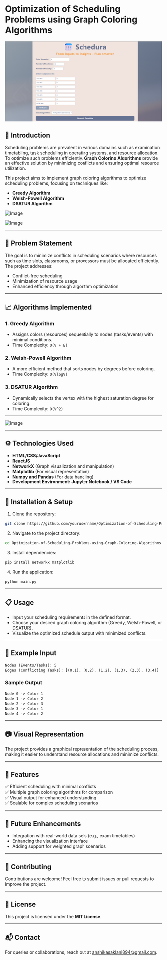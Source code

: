# Optimization of Scheduling Problems using Graph Coloring Algorithms

![Image](src/components/Image6.png)

## 📌 Introduction
Scheduling problems are prevalent in various domains such as examination timetabling, task scheduling in operating systems, and resource allocation. To optimize such problems efficiently, **Graph Coloring Algorithms** provide an effective solution by minimizing conflicts and ensuring optimal resource utilization.

This project aims to implement graph coloring algorithms to optimize scheduling problems, focusing on techniques like:
- **Greedy Algorithm**
- **Welsh-Powell Algorithm**
- **DSATUR Algorithm**

![Image](https://github.com/Anshika-111105/Optimization-of-Scheduling-Problems-using-Graph-Coloring-Algorithms/blob/main/Image1.png)

![Image](https://github.com/Anshika-111105/Optimization-of-Scheduling-Problems-using-Graph-Coloring-Algorithms/blob/main/Image2.png)

---

## 🧩 Problem Statement
The goal is to minimize conflicts in scheduling scenarios where resources such as time slots, classrooms, or processors must be allocated efficiently. The project addresses:
- Conflict-free scheduling
- Minimization of resource usage
- Enhanced efficiency through algorithm optimization

---

## 📈 Algorithms Implemented
### 1. **Greedy Algorithm**
- Assigns colors (resources) sequentially to nodes (tasks/events) with minimal conditions.
- Time Complexity: `O(V + E)`

### 2. **Welsh-Powell Algorithm**
- A more efficient method that sorts nodes by degrees before coloring.
- Time Complexity: `O(VlogV)`

### 3. **DSATUR Algorithm**
- Dynamically selects the vertex with the highest saturation degree for coloring.
- Time Complexity: `O(V^2)`

---
![Image](https://github.com/Anshika-111105/Optimization-of-Scheduling-Problems-using-Graph-Coloring-Algorithms/blob/main/Image3.png)

---
## ⚙️ Technologies Used
- **HTML/CSS/JavaScript**
- **ReactJS**
- **NetworkX** (Graph visualization and manipulation)
- **Matplotlib** (For visual representation)
- **Numpy and Pandas** (For data handling)
- **Development Environment: Jupyter Notebook / VS Code** 

---

## 🚀 Installation & Setup
1. Clone the repository:
```bash
git clone https://github.com/yourusername/Optimization-of-Scheduling-Problems-using-Graph-Coloring-Algorithms.git
```
2. Navigate to the project directory:
```bash
cd Optimization-of-Scheduling-Problems-using-Graph-Coloring-Algorithms
```
3. Install dependencies:
```bash
pip install networkx matplotlib
```
4. Run the application:
```bash
python main.py
```

---

## 📋 Usage
- Input your scheduling requirements in the defined format.
- Choose your desired graph coloring algorithm (Greedy, Welsh-Powell, or DSATUR).
- Visualize the optimized schedule output with minimized conflicts.

---

## 📄 Example Input
```
Nodes (Events/Tasks): 5
Edges (Conflicting Tasks): [(0,1), (0,2), (1,2), (1,3), (2,3), (3,4)]
```

### Sample Output
```
Node 0 -> Color 1
Node 1 -> Color 2
Node 2 -> Color 3
Node 3 -> Color 1
Node 4 -> Color 2
```

---

## 📷 Visual Representation
The project provides a graphical representation of the scheduling process, making it easier to understand resource allocations and minimize conflicts.

---

## 🌟 Features
✅ Efficient scheduling with minimal conflicts  
✅ Multiple graph coloring algorithms for comparison  
✅ Visual output for enhanced understanding  
✅ Scalable for complex scheduling scenarios  

---

## 🔎 Future Enhancements
- Integration with real-world data sets (e.g., exam timetables)
- Enhancing the visualization interface
- Adding support for weighted graph scenarios

---

## 🤝 Contributing
Contributions are welcome! Feel free to submit issues or pull requests to improve the project.

---

## 📄 License
This project is licensed under the **MIT License**.

---

## 📬 Contact
For queries or collaborations, reach out at [anshikasaklani894@gmail.com](mailto:your.email@example.com).
